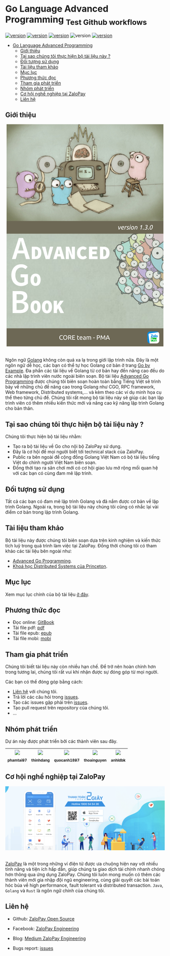 # Go Language Advanced Programming <sub>Test Github workflows</sub>

[![version](https://img.shields.io/badge/repo%20status-active-brightgreen)](https://github.com/zalopay-oss/go-advanced)
[![version](https://img.shields.io/badge/version-1.3.0--release-blue)](https://github.com/zalopay-oss/go-advanced/tree/v1.3.0-release)
[![version](https://img.shields.io/badge/contributors-5-blueviolet)](#tham-gia-phát-triển)
![version](https://img.shields.io/badge/last%20change-22%2F09%2F2019-yellowgreen)
[![version](https://img.shields.io/badge/open%20issues-1-red)](https://github.com/zalopay-oss/go-advanced/issues)



- [Go Language Advanced Programming](#go-language-advanced-programming)
  - [Giới thiệu](#giới-thiệu)
  - [Tại sao chúng tôi thực hiện bộ tài liệu này ?](#tại-sao-chúng-tôi-thực-hiện-bộ-tài-liệu-này-)
  - [Đối tượng sử dụng](#đối-tượng-sử-dụng)
  - [Tài liệu tham khảo](#tài-liệu-tham-khảo)
  - [Mục lục](#mục-lục)
  - [Phương thức đọc](#phương-thức-đọc)
  - [Tham gia phát triển](#tham-gia-phát-triển)
  - [Nhóm phát triển](#nhóm-phát-triển)
  - [Cơ hội nghề nghiệp tại ZaloPay](#cơ-hội-nghề-nghiệp-tại-zalopay)
  - [Liên hệ](#liên-hệ)
  
  
## Giới thiệu

<div align="center">
	<img src="./images/background-book/ver1.3.0.png">
	<br/>
	<span align="center">
		<i></i>
	</span>
</div>
<br/>

Ngôn ngữ [Golang](https://golang.org/) không còn quá xa lạ trong giới lập trình nữa. Đây là một ngôn ngữ dễ học, các bạn có thể tự học Golang cơ bản ở trang [Go by Example](https://gobyexample.com/). Đa phần các tài liệu về Golang từ cơ bản hay đến nâng cao đều do các nhà lập trình viên nước ngoài biên soạn. Bộ tài liệu [Advanced Go Programming](#Go-Language-Advanced-Programming-Advanced-Go-Programming) được chúng tôi biên soạn hoàn toàn bằng Tiếng Việt sẽ trình bày về những chủ đề nâng cao trong Golang như CGO, RPC framework, Web framework, Distributed systems,... và kèm theo các ví dụ minh họa cụ thể theo từng chủ đề. Chúng tôi rất mong bộ tài liệu này sẽ giúp các bạn lập trình viên có thêm nhiều kiến thức mới và nâng cao kỹ năng lập trình Golang cho bản thân.

## Tại sao chúng tôi thực hiện bộ tài liệu này ?

Chúng tôi thực hiện bộ tài liệu nhằm:

- Tạo ra bộ tài liệu về Go cho nội bộ ZaloPay sử dụng.
- Đây là cơ hội để mọi người biết tới technical stack của ZaloPay.
- Public ra bên ngoài để cộng đồng Golang Việt Nam có bộ tài liệu tiếng Việt do chính người Việt Nam biên soạn. 
- Đồng thời tạo ra sân chơi mới có cơ hội giao lưu mở rộng mối quan hệ với các bạn có cùng đam mê lập trình.

## Đối tượng sử dụng

Tất cả các bạn có đam mê lập trình Golang và đã nắm được cơ bản về lập trình Golang. Ngoài ra, trong bộ tài liệu này chúng tôi cũng có nhắc lại vài điểm cơ bản trong lập trình Golang.

## Tài liệu tham khảo

Bộ tài liệu này được chúng tôi biên soạn dựa trên kinh nghiệm và kiến thức tích luỹ trong quá trình làm việc tại ZaloPay. Đồng thời chúng tôi có tham khảo các tài liệu bên ngoài như: 
 - [Advanced Go Programming](https://github.com/chai2010/advanced-go-programming-book).
 - [Khoá học Distributed Systems của Princeton](https://www.cs.princeton.edu/courses/archive/fall18/cos418/schedule.html).

## Mục lục

Xem mục lục chính của bộ tài liệu [ở đây](./SUMMARY.md).

## Phương thức đọc

- Đọc online: [GitBook](https://zalopay-oss.github.io/go-advanced/)
- Tải file pdf: [pdf](./resource/advanced-go-book.pdf)
- Tải file epub: [epub](./resource/advanced-go-book.epub)
- Tải file mobi: [mobi](./resource/advanced-go-book.mobi)

## Tham gia phát triển

Chúng tôi biết tài liệu này còn nhiều hạn chế. Để trở nên hoàn chỉnh hơn trong tương lai, chúng tôi rất vui khi nhận được sự đóng góp từ mọi người.

Các bạn có thể đóng góp bằng cách:

- [Liên hệ](#liên-hệ) với chúng tôi.
- Trả lời các câu hỏi trong [issues](https://github.com/zalopay-oss/go-advanced/issues).
- Tạo các issues gặp phải trên [issues](https://github.com/zalopay-oss/go-advanced/issues).
- Tạo pull request trên repository của chúng tôi.
- ...

## Nhóm phát triển

Dự án này được phát triển bởi các thành viên sau đây. 

| [<img src="https://avatars1.githubusercontent.com/u/38773351?s=460&v=4" width="100px;"/><br /><sub><b>phamtai97</b></sub>](https://github.com/phamtai97) | [<img src="https://avatars1.githubusercontent.com/u/26034284?s=460&v=4" width="100px;"/><br /><sub><b>thinhdang</b></sub>](https://github.com/thinhdanggroup) | [<img src="https://avatars2.githubusercontent.com/u/23535926?s=460&v=4" width="100px;"/><br /><sub><b>quocanh1897</b></sub>](https://github.com/quocanh1897) | [<img src="https://avatars2.githubusercontent.com/u/32214488?s=400&v=4" width="100px;"/><br /><sub><b>thoainguyen</b></sub>](https://github.com/thoainguyen) | [<img src="https://avatars1.githubusercontent.com/u/3270746?s=460&v=4" width="100px;"/><br /><sub><b>anhldbk</b></sub>](https://github.com/anhldbk) |
| :---------------------------------------------------------------------------------------------------------------------------------------------------: | :---------------------------------------------------------------------------------------------------------------------------------------------------------: | :--------------------------------------------------------------------------------------------------------------------------------------------------: | :-------------------------------------------------------------------------------------------------------------------------------------------------------: | :-----------------------------------------------------------------------------------------------------------------------------------------------------------------: |

## Cơ hội nghề nghiệp tại ZaloPay

<div align="center">
	<img src="./images/qc-zalopay.png" width="600">
	<br/>
	<span align="center">
		<i></i>
	</span>
</div>
<br/>

[ZaloPay](https://zalopay.vn/) là một trong những ví điện tử được ưa chuộng hiện nay với nhiều tính năng và tiện ích hấp dẫn, giúp chúng ta giao dịch tài chính nhanh chóng hơn thông qua ứng dụng ZaloPay. Chúng tôi luôn mong muốn có thêm các thành viên mới gia nhập đội ngũ engineering, cùng giải quyết các bài toán hóc búa về high performance, fault tolerant và distributed transaction. `Java`, `Golang` và `Rust` là ngôn ngữ chính của chúng tôi.

## Liên hệ

- Github: [ZaloPay Open Source](https://github.com/zalopay-oss)
  
- Facebook: [ZaloPay Engineering](https://www.facebook.com/zalopay.engineering/)

- Blog: [Medium ZaloPay Engineering](https://medium.com/zalopay-engineering)

- Bugs report: [issues](https://github.com/zalopay-oss/go-advanced/issues)
